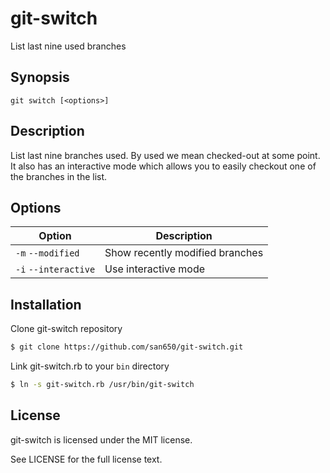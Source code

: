 # git-switch

List last nine used branches

## Synopsis

```
git switch [<options>]
```

## Description

List last nine branches used. By used we mean checked-out at some point.
It also has an interactive mode which allows you to easily checkout one
of the branches in the list.

## Options

| Option               | Description                     |
|----------------------|---------------------------------|
| `-m` `--modified`    | Show recently modified branches |
| `-i` `--interactive` | Use interactive mode            |

## Installation

Clone git-switch repository

```sh
$ git clone https://github.com/san650/git-switch.git
```

Link git-switch.rb to your `bin` directory

```sh
$ ln -s git-switch.rb /usr/bin/git-switch
```

## License

git-switch is licensed under the MIT license.

See LICENSE for the full license text.

